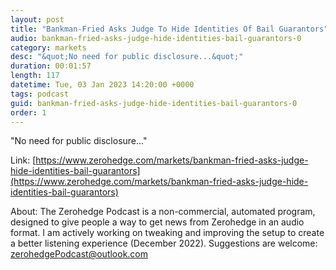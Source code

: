```yaml
---
layout: post
title: "Bankman-Fried Asks Judge To Hide Identities Of Bail Guarantors"
audio: bankman-fried-asks-judge-hide-identities-bail-guarantors-0
category: markets
desc: "&quot;No need for public disclosure...&quot;"
duration: 00:01:57
length: 117
datetime: Tue, 03 Jan 2023 14:20:00 +0000
tags: podcast
guid: bankman-fried-asks-judge-hide-identities-bail-guarantors-0
order: 1
---
```

&quot;No need for public disclosure...&quot;

Link: [https://www.zerohedge.com/markets/bankman-fried-asks-judge-hide-identities-bail-guarantors](https://www.zerohedge.com/markets/bankman-fried-asks-judge-hide-identities-bail-guarantors)

About: The Zerohedge Podcast is a non-commercial, automated program, designed to give people a way to get news from Zerohedge in an audio format.  I am actively working on tweaking and improving the setup to create a better listening experience (December 2022).  Suggestions are welcome: [zerohedgePodcast@outlook.com](mailto:zerohedgePodcast@outlook.com)